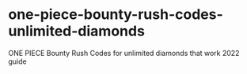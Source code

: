 # one-piece-bounty-rush-codes-unlimited-diamonds
ONE PIECE Bounty Rush Codes for unlimited diamonds that work 2022 guide
